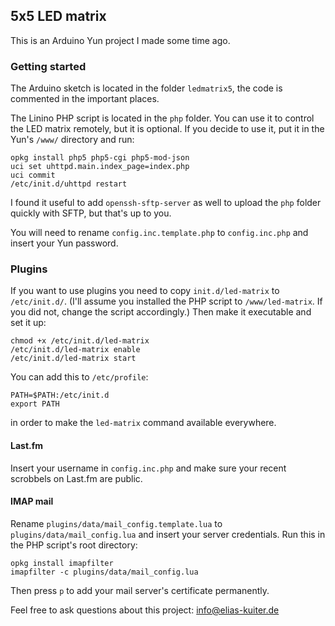 ## 5x5 LED matrix

This is an Arduino Yun project I made some time ago.

### Getting started

The Arduino sketch is located in the folder ``ledmatrix5``, the code is commented in the important places.

The Linino PHP script is located in the ``php`` folder. You can use it to control the LED matrix remotely,
but it is optional. If you decide to use it, put it in the Yun's ``/www/`` directory and run:
```
opkg install php5 php5-cgi php5-mod-json
uci set uhttpd.main.index_page=index.php
uci commit 
/etc/init.d/uhttpd restart
```

I found it useful to add ``openssh-sftp-server`` as well to upload the ``php`` folder quickly with SFTP,
but that's up to you.

You will need to rename ``config.inc.template.php`` to ``config.inc.php`` and insert your Yun password.

### Plugins

If you want to use plugins you need to copy ``init.d/led-matrix`` to ``/etc/init.d/``.
(I'll assume you installed the PHP script to ``/www/led-matrix``. If you did not, change the script accordingly.)
Then make it executable and set it up:
```
chmod +x /etc/init.d/led-matrix
/etc/init.d/led-matrix enable
/etc/init.d/led-matrix start
```
You can add this to ``/etc/profile``:
```
PATH=$PATH:/etc/init.d
export PATH
```
in order to make the ``led-matrix`` command available everywhere.

#### Last.fm

Insert your username in ``config.inc.php`` and make sure your recent scrobbels on Last.fm are public.

#### IMAP mail

Rename ``plugins/data/mail_config.template.lua`` to ``plugins/data/mail_config.lua`` and insert your server credentials.
Run this in the PHP script's root directory:
```
opkg install imapfilter
imapfilter -c plugins/data/mail_config.lua
```
Then press ``p`` to add your mail server's certificate permanently.

Feel free to ask questions about this project: [info@elias-kuiter.de](mailto:info@elias-kuiter.de)